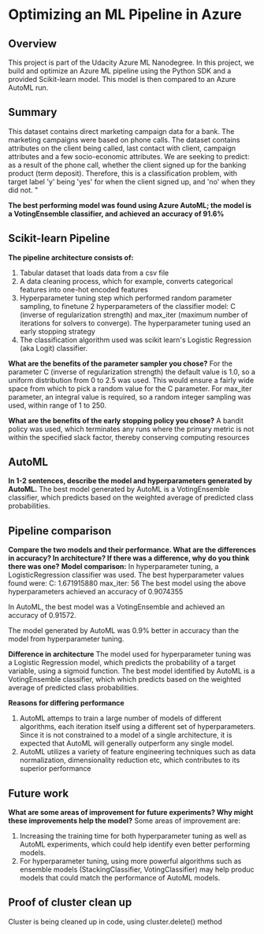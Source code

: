 # Optimizing an ML Pipeline in Azure

## Overview
This project is part of the Udacity Azure ML Nanodegree.
In this project, we build and optimize an Azure ML pipeline using the Python SDK and a provided Scikit-learn model.
This model is then compared to an Azure AutoML run.

## Summary
This dataset contains direct marketing campaign data for a bank. The marketing campaigns were based on phone calls. The dataset contains attributes on the client being called, last contact with client, campaign attributes and a few socio-economic attributes. We are seeking to predict: as a result of the phone call, whether the client signed up for the banking product (term deposit). Therefore, this is a classification problem, with target label 'y' being 'yes' for when the client signed up, and 'no' when they did not. "

**The best performing model was found using Azure AutoML; the model is a VotingEnsemble classifier, and achieved an accuracy of 91.6%**

## Scikit-learn Pipeline
**The pipeline architecture consists of:**
1. Tabular dataset that loads data from a csv file
2. A data cleaning process, which for example, converts categorical features into one-hot encoded features
3. Hyperparameter tuning step which performed random parameter sampling, to finetune 2 hyperparameters of the classifier model: C (inverse of regularization strength) and max_iter (maximum number of iterations for solvers to converge). The hyperparameter tuning used an early stopping strategy
4. The classification algorithm used was scikit learn's Logistic Regression (aka Logit) classifier.

**What are the benefits of the parameter sampler you chose?**
For the parameter C (inverse of regularization strength) the default value is 1.0, so a uniform distribution from 0 to 2.5 was used. This would ensure a fairly wide space from which to pick a random value for the C parameter.
For max_iter parameter, an integral value is required, so a random integer sampling was used, within range of 1 to 250. 

**What are the benefits of the early stopping policy you chose?**
A bandit policy was used, which terminates any runs where the primary metric is not within the specified slack factor, thereby conserving computing resources

## AutoML
**In 1-2 sentences, describe the model and hyperparameters generated by AutoML.**
The best model generated by AutoML is a VotingEnsemble classifier, which predicts based on the weighted average of predicted class probabilities. 

## Pipeline comparison
**Compare the two models and their performance. What are the differences in accuracy? In architecture? If there was a difference, why do you think there was one?**
**Model comparison:**
In hyperparameter tuning, a LogisticRegression classifier was used. The best hyperparameter values found were:
C: 1.671915880
max_iter: 56
The best model using the above hyperparameters achieved an accuracy of 0.9074355

In AutoML, the best model was a VotingEnsemble and achieved an accuracy of 0.91572.

The model generated by AutoML was 0.9% better in accuracy than the model from hyperparameter tuning.

**Difference in architecture**
The model used for hyperparameter tuning was a Logistic Regression model, which predicts the probability of a target variable, using a sigmoid function.
The best model identified by AutoML is a VotingEnsemble classifier, which which predicts based on the weighted average of predicted class probabilities. 

**Reasons for differing performance**
1. AutoML attemps to train a large number of models of different algorithms, each iteration itself using a different set of hyperparameters. Since it is not constrained to a model of a single architecture, it is expected that AutoML will generally outperform any single model.
2. AutoML utilizes a variety of feature engineering techniques such as data normalization, dimensionality reduction etc, which contributes to its superior performance


## Future work
**What are some areas of improvement for future experiments? Why might these improvements help the model?**
Some areas of improvement are:
1. Increasing the training time for both hyperparameter tuning as well as AutoML experiments, which could help identify even better performing models.
2. For hyperparameter tuning, using more powerful algorithms such as ensemble models (StackingClassifier, VotingClassifier) may help produc models that could match the performance of AutoML models.

## Proof of cluster clean up
Cluster is being cleaned up in code, using cluster.delete() method
